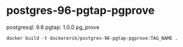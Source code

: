 # postgres-96-pgtap-pgprove

postgresql: 9.6
pgtap: 1.0.0
pg_prove

`docker build -t dockererik/postgres-96-pgtap-pgprove:TAG_NAME .`
